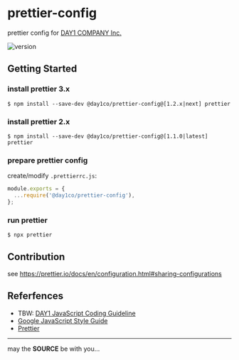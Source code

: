 # prettier-config

prettier config for [DAY1 COMPANY Inc.](https://day1company.co.kr)

![version](https://img.shields.io/github/package-json/v/day1co/prettier-config)

## Getting Started

### install prettier 3.x

```console
$ npm install --save-dev @day1co/prettier-config@[1.2.x|next] prettier
```

### install prettier 2.x

```console
$ npm install --save-dev @day1co/prettier-config@[1.1.0|latest] prettier
```

### prepare prettier config

create/modify `.prettierrc.js`:

```js
module.exports = {
  ...require('@day1co/prettier-config'),
};
```

### run prettier

```console
$ npx prettier
```

## Contribution

see https://prettier.io/docs/en/configuration.html#sharing-configurations

## Referfences

- TBW: [DAY1 JavaScript Coding Guideline](https://day1co.github.io/guidelines/javascript.html)
- [Google JavaScript Style Guide](https://google.github.io/styleguide/jsguide.html)
- [Prettier](https://prettier.io/)

---

may the **SOURCE** be with you...
